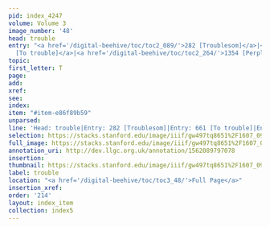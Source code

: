 ```yaml
---
pid: index_4247
volume: Volume 3
image_number: '48'
head: trouble
entry: "<a href='/digital-beehive/toc/toc2_089/'>282 [Troublesom]</a>|<a href='/digital-beehive/toc/toc2_148/'>661
  [To trouble]</a>|<a href='/digital-beehive/toc/toc2_264/'>1354 [Perplexity]</a>"
topic: 
first_letter: T
page: 
add: 
xref: 
see: 
index: 
item: "#item-e86f89b59"
unparsed: 
line: 'Head: trouble|Entry: 282 [Troublesom]|Entry: 661 [To trouble]|Entry: 1354 [Perplexity]|#item-e86f89b59'
selection: https://stacks.stanford.edu/image/iiif/gw497tq8651%2F1607_0991/1796,2588,691,148/full/0/default.jpg
full_image: https://stacks.stanford.edu/image/iiif/gw497tq8651%2F1607_0991/full/full/0/default.jpg
annotation_uri: http://dev.llgc.org.uk/annotation/1562089797078
insertion: 
thumbnail: https://stacks.stanford.edu/image/iiif/gw497tq8651%2F1607_0991/1796,2588,691,148/150,/0/default.jpg
label: trouble
location: "<a href='/digital-beehive/toc/toc3_48/'>Full Page</a>"
insertion_xref: 
order: '214'
layout: index_item
collection: index5
---
```

